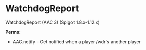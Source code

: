 # WatchdogReport
WatchdogReport (AAC 3) (Spigot 1.8.x-1.12.x)

**Perms:**
+ AAC.notify - Get notified when a player /wdr's another player